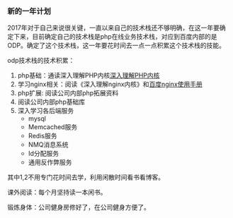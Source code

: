 <!--
author: checkking
date: 2017-02-05
title: 新的一年计划2017
tags: 杂谈
category: 杂谈
status: publish
summary: 新的一年计划2017
-->
### 新的一年计划
2017年对于自己来说很关键，一直以来自己的技术栈还不够明确，在这一年要确定下来，目前确定自己的技术栈是php在线业务技术栈，对应到百度内部的是ODP。确定了这个技术栈，这一年要花时间去一点一点积累这个技术栈的技能。

odp技术栈的技术积累：

1. php基础：通读深入理解PHP内核[深入理解PHP内核](http://www.php-internals.com/ "")
2. 学习nginx相关：阅读《深入理解nginx内核》和[百度nginx使用手册](http://nginx.baidu.com/book/nginx_user_manual/ "")
3. php扩展: 阅读公司内部php拓展资料
4. 阅读公司内部php基础库
5. 深入学习各后端服务
   - mysql
   - Memcached服务
   - Redis服务
   - NMQ消息系统
   - Id分配服务
   - 通用反作弊服务

其中1,2不用专门花时间去学，利用闲散时间看书看博客。

课外阅读：每个月坚持读一本闲书。


锻炼身体：公司健身房修好了，在公司健身方便了。
